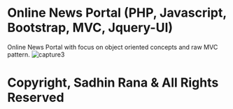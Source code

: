 # Online News Portal (PHP, Javascript, Bootstrap, MVC, Jquery-UI)
Online News Portal with focus on object oriented concepts and raw MVC pattern.
![capture3](https://user-images.githubusercontent.com/19557992/41889976-294571ec-792f-11e8-8a81-a701df911d73.PNG)
# Copyright, Sadhin Rana & All Rights Reserved
